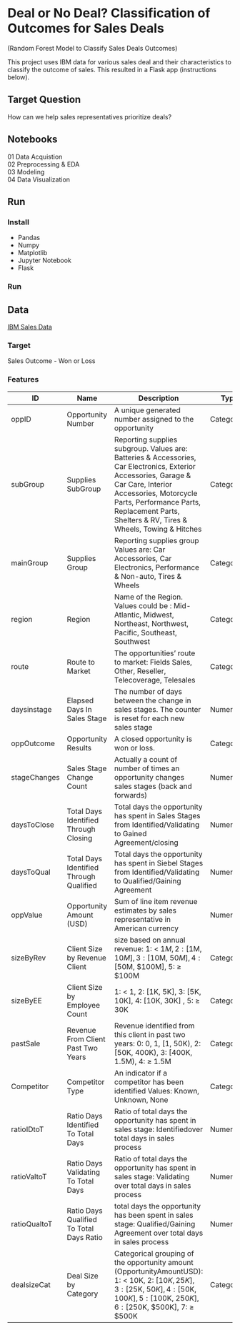 # Deal or No Deal? Classification of Outcomes for Sales Deals
(Random Forest Model to Classify Sales Deals Outcomes)

This project uses IBM data for various sales deal and their characteristics to classify the outcome of sales. This resulted in a Flask app (instructions below).

## Target Question
How can we help sales representatives prioritize deals?


## Notebooks
01 Data Acquistion  
02 Preprocessing & EDA  
03 Modeling  
04 Data Visualization  


## Run

### Install 
* Pandas
* Numpy
* Matplotlib
* Jupyter Notebook
* Flask

### Run

## Data 
[IBM Sales Data](https://www.ibm.com/communities/analytics/watson-analytics-blog/sales-win-loss-sample-dataset/)

### Target
Sales Outcome - Won or Loss

### Features

| ID |  Name | Description | Type|
|-----------|---------|--------------|------|
| oppID | Opportunity Number | A unique generated number assigned to the opportunity | Categorical|
| subGroup	|Supplies SubGroup	|Reporting supplies subgroup. Values are: Batteries & Accessories, Car Electronics, Exterior Accessories, Garage & Car Care, Interior Accessories, Motorcycle Parts, Performance Parts, Replacement Parts, Shelters & RV, Tires & Wheels, Towing & Hitches	| Categorical | 
|mainGroup|Supplies Group|Reporting supplies group Values are: Car Accessories, Car Electronics, Performance & Non-auto, Tires & Wheels	| Categorical |
|region	|Region	|Name of the Region. Values could be : Mid-Atlantic, Midwest, Northeast, Northwest, Pacific, Southeast, Southwest	| Categorical |
|route	|Route to Market|The opportunities’ route to market: Fields Sales, Other, Reseller, Telecoverage, Telesales	| Categorical|
|daysinstage|Elapsed Days In Sales Stage|The number of days between the change in sales stages. The counter is reset for each new sales stage| Numerical |
|oppOutcome	|Opportunity Results|A closed opportunity is won or loss.| Categorical|
|stageChanges|Sales Stage Change Count	|Actually a count of number of times an opportunity changes sales stages (back and forwards)| Numerical |
|daysToClose|Total Days Identified Through Closing	|Total days the opportunity has spent in Sales Stages from Identified/Validating to Gained Agreement/closing | Numerical |
|daysToQual	|Total Days Identified Through Qualified|Total days the opportunity has spent in Siebel Stages from Identified/Validating to Qualified/Gaining Agreement	|Numerical |
|oppValue|Opportunity Amount (USD)|Sum of line item revenue estimates by sales representative in American currency	| Numerical |
|sizeByRev	|Client Size by Revenue	Client|size based on annual revenue: 1: < $1M, 2: [$1M, $10M], 3: [$10M, $50M], 4: [$50M, $100M], 5: ≥ $100M| Categorical |
| sizeByEE	|Client Size by Employee Count |1: < 1, 2: [1K, 5K], 3: [5K, 10K], 4: [10K, 30K] , 5: ≥ 30K| Categorical |
|pastSale|Revenue From Client Past Two Years	|Revenue identified from this client in past two years: 0: 0, 1, [1, 50K), 2: [50K, 400K), 3: [400K, 1.5M), 4: ≥ 1.5M	| Categorical |
|Competitor	|Competitor Type	|An indicator if a competitor has been identified Values: Known, Unknown, None	| Categorical |
|ratioIDtoT	|Ratio Days Identified To Total Days|Ratio of total days the opportunity has spent in sales stage: Identifiedover total days in sales process	| Numerical |
|ratioValtoT|Ratio Days Validating To Total Days	|Ratio of total days the opportunity has spent in sales stage: Validating over total days in sales process	| Numerical |
|ratioQualtoT|Ratio Days Qualified To Total Days	Ratio	|total days the opportunity has been spent in sales stage: Qualified/Gaining Agreement over total days in sales process	| Numerical |
|dealsizeCat	|Deal Size by Category	|Categorical grouping of the opportunity amount (OpportunityAmountUSD): 1: < 10K, 2: [$10K, 25K], 3: [$25K, $50K], 4: [$50K, $100K], 5: [$100K, $250K], 6: [$250K, $500K], 7: ≥ $500K	|Categorical|













